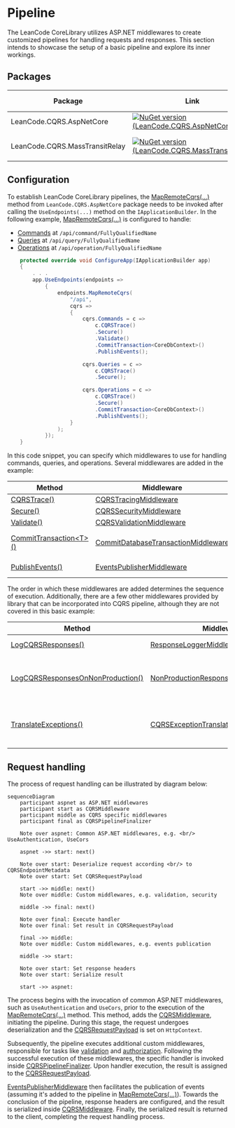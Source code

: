 # Pipeline

The LeanCode CoreLibrary utilizes ASP.NET middlewares to create customized pipelines for handling requests and responses. This section intends to showcase the setup of a basic pipeline and explore its inner workings.

## Packages

| Package | Link | Application in section |
| --- | ----------- | ----------- |
| LeanCode.CQRS.AspNetCore | [![NuGet version (LeanCode.CQRS.AspNetCore)](https://img.shields.io/nuget/vpre/LeanCode.CQRS.AspNetCore.svg?style=flat-square)](https://www.nuget.org/packages/LeanCode.CQRS.AspNetCore/8.0.2260-preview/) | Configuration |
| LeanCode.CQRS.MassTransitRelay | [![NuGet version (LeanCode.CQRS.MassTransitRelay)](https://img.shields.io/nuget/vpre/LeanCode.CQRS.MassTransitRelay.svg?style=flat-square)](https://www.nuget.org/packages/LeanCode.CQRS.MassTransitRelay/8.0.2260-preview/) | MassTransit related middlewares |

## Configuration

To establish LeanCode CoreLibrary pipelines, the [MapRemoteCqrs(...)] method from `LeanCode.CQRS.AspNetCore` package needs to be invoked after calling the `UseEndpoints(...)` method on the `IApplicationBuilder`. In the following example, [MapRemoteCqrs(...)] is configured to handle:

- [Commands] at `/api/command/FullyQualifiedName`
- [Queries] at `/api/query/FullyQualifiedName`
- [Operations] at `/api/operation/FullyQualifiedName`

```csharp
    protected override void ConfigureApp(IApplicationBuilder app)
    {
        . . .
        app.UseEndpoints(endpoints =>
            {
                endpoints.MapRemoteCqrs(
                    "/api",
                    cqrs =>
                    {
                        cqrs.Commands = c =>
                            c.CQRSTrace()
                            .Secure()
                            .Validate()
                            .CommitTransaction<CoreDbContext>()
                            .PublishEvents();

                        cqrs.Queries = c =>
                            c.CQRSTrace()
                            .Secure();

                        cqrs.Operations = c =>
                            c.CQRSTrace()
                            .Secure()
                            .CommitTransaction<CoreDbContext>()
                            .PublishEvents();
                    }
                );
            });
    }
```

In this code snippet, you can specify which middlewares to use for handling commands, queries, and operations. Several middlewares are added in the example:

| Method                           | Middleware                             | Responsibility              |
|------------------------------- |--------------------------------------- |---------------------------- |
| [CQRSTrace()]                  | [CQRSTracingMiddleware]                | Tracing                     |
| [Secure()]                     | [CQRSSecurityMiddleware]               | Authorization               |
| [Validate()]                   | [CQRSValidationMiddleware]             | Validation                  |
| [CommitTransaction&lt;T&gt;()]  | [CommitDatabaseTransactionMiddleware]  | Saving changes on database  |
| [PublishEvents()]              | [EventsPublisherMiddleware]            | Publishing domain events    |

The order in which these middlewares are added determines the sequence of execution. Additionally, there are a few other middlewares provided by library that can be incorporated into CQRS pipeline, although they are not covered in this basic example:

| Method                             | Middleware                               | Responsibility                                            |
|----------------------------------- |----------------------------------------- |--------------------------------------------------------- |
| [LogCQRSResponses()]                 | [ResponseLoggerMiddleware]               | Logging responses                                         |
| [LogCQRSResponsesOnNonProduction()]  | [NonProductionResponseLoggerMiddleware]  | Logging responses on non-production environments          |
| [TranslateExceptions()]              | [CQRSExceptionTranslationMiddleware]     | Capturing and translating exceptions into error codes  |

## Request handling

The process of request handling can be illustrated by diagram below:

```mermaid
sequenceDiagram
    participant aspnet as ASP.NET middlewares
    participant start as CQRSMiddleware
    participant middle as CQRS specific middlewares
    participant final as CQRSPipelineFinalizer

    Note over aspnet: Common ASP.NET middlewares, e.g. <br/> UseAuthentication, UseCors

    aspnet ->> start: next()

    Note over start: Deserialize request according <br/> to CQRSEndpointMetadata
    Note over start: Set CQRSRequestPayload

    start ->> middle: next()
    Note over middle: Custom middlewares, e.g. validation, security

    middle ->> final: next()

    Note over final: Execute handler
    Note over final: Set result in CQRSRequestPayload

    final ->> middle: 
    Note over middle: Custom middlewares, e.g. events publication

    middle ->> start: 

    Note over start: Set response headers
    Note over start: Serialize result

    start ->> aspnet: 

```

The process begins with the invocation of common ASP.NET middlewares, such as `UseAuthentication` and `UseCors`, prior to the execution of the [MapRemoteCqrs(...)] method. This method, adds the [CQRSMiddleware], initiating the pipeline. During this stage, the request undergoes deserialization and the [CQRSRequestPayload] is set on `HttpContext`.

Subsequently, the pipeline executes additional custom middlewares, responsible for tasks like [validation] and [authorization]. Following the successful execution of these middlewares, the specific handler is invoked inside [CQRSPipelineFinalizer]. Upon handler execution, the result is assigned to the [CQRSRequestPayload].

[EventsPublisherMiddleware] then facilitates the publication of events (assuming it's added to the pipeline in [MapRemoteCqrs(...)]). Towards the conclusion of the pipeline, response headers are configured, and the result is serialized inside [CQRSMiddleware]. Finally, the serialized result is returned to the client, completing the request handling process.

[MapRemoteCqrs(...)]: https://github.com/leancodepl/corelibrary/blob/v8.0-preview/src/CQRS/LeanCode.CQRS.AspNetCore/CQRSEndpointRouteBuilderExtensions.cs#L13
[CQRSTrace()]: https://github.com/leancodepl/corelibrary/blob/v8.0-preview/src/CQRS/LeanCode.CQRS.AspNetCore/CQRSApplicationBuilder.cs#L62
[Validate()]: https://github.com/leancodepl/corelibrary/blob/v8.0-preview/src/CQRS/LeanCode.CQRS.AspNetCore/CQRSApplicationBuilder.cs#L38
[Secure()]: https://github.com/leancodepl/corelibrary/blob/v8.0-preview/src/CQRS/LeanCode.CQRS.AspNetCore/CQRSApplicationBuilder.cs#L44
[LogCQRSResponsesOnNonProduction()]: https://github.com/leancodepl/corelibrary/blob/v8.0-preview/src/CQRS/LeanCode.CQRS.AspNetCore/CQRSApplicationBuilder.cs#L50
[LogCQRSResponses()]: https://github.com/leancodepl/corelibrary/blob/v8.0-preview/src/CQRS/LeanCode.CQRS.AspNetCore/CQRSApplicationBuilder.cs#L56
[TranslateExceptions()]: https://github.com/leancodepl/corelibrary/blob/v8.0-preview/src/CQRS/LeanCode.CQRS.AspNetCore/CQRSApplicationBuilder.cs#L68
[CommitTransaction&lt;T&gt;()]: https://github.com/leancodepl/corelibrary/blob/v8.0-preview/src/CQRS/LeanCode.CQRS.MassTransitRelay/MassTransitRelayApplicationBuilderExtensions.cs#L9
[PublishEvents()]: https://github.com/leancodepl/corelibrary/blob/v8.0-preview/src/CQRS/LeanCode.CQRS.MassTransitRelay/MassTransitRelayApplicationBuilderExtensions.cs#L16
[CQRSTracingMiddleware]: https://github.com/leancodepl/corelibrary/blob/v8.0-preview/src/CQRS/LeanCode.CQRS.AspNetCore/Middleware/CQRSTracingMiddleware.cs
[CQRSSecurityMiddleware]: https://github.com/leancodepl/corelibrary/blob/v8.0-preview/src/CQRS/LeanCode.CQRS.AspNetCore/Middleware/CQRSSecurityMiddleware.cs
[CQRSValidationMiddleware]: https://github.com/leancodepl/corelibrary/blob/v8.0-preview/src/CQRS/LeanCode.CQRS.AspNetCore/Middleware/CQRSValidationMiddleware.cs
[CommitDatabaseTransactionMiddleware]: https://github.com/leancodepl/corelibrary/blob/v8.0-preview/src/CQRS/LeanCode.CQRS.MassTransitRelay/Middleware/CommitDatabaseTransactionMiddleware.cs
[EventsPublisherMiddleware]: https://github.com/leancodepl/corelibrary/blob/v8.0-preview/src/CQRS/LeanCode.CQRS.MassTransitRelay/Middleware/EventsPublisherMiddleware.cs
[NonProductionResponseLoggerMiddleware]: https://github.com/leancodepl/corelibrary/blob/v8.0-preview/src/CQRS/LeanCode.CQRS.AspNetCore/Middleware/NonProductionResponseLoggerMiddleware.cs
[ResponseLoggerMiddleware]: https://github.com/leancodepl/corelibrary/blob/v8.0-preview/src/CQRS/LeanCode.CQRS.AspNetCore/Middleware/ResponseLoggerMiddleware.cs
[CQRSExceptionTranslationMiddleware]: https://github.com/leancodepl/corelibrary/blob/v8.0-preview/src/CQRS/LeanCode.CQRS.AspNetCore/Middleware/CQRSExceptionTranslationMiddleware.cs
[CQRSMiddleware]: https://github.com/leancodepl/corelibrary/blob/v8.0-preview/src/CQRS/LeanCode.CQRS.AspNetCore/Middleware/CQRSMiddleware.cs
[CQRSRequestPayload]: https://github.com/leancodepl/corelibrary/blob/v8.0-preview/src/CQRS/LeanCode.CQRS.Execution/CQRSRequestPayload.cs
[CQRSPipelineFinalizer]: https://github.com/leancodepl/corelibrary/blob/v8.0-preview/src/CQRS/LeanCode.CQRS.AspNetCore/Middleware/CQRSPipelineFinalizer.cs
[Commands]: ../command/index.md
[Queries]: ../query/index.md
[Operations]: ../operation/index.md
[authorization]: ../authorization/index.md
[validation]: ../validation/index.md
